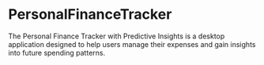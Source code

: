 # PersonalFinanceTracker
The Personal Finance Tracker with Predictive Insights is a desktop application designed to help users manage their expenses and gain insights into future spending patterns. 
